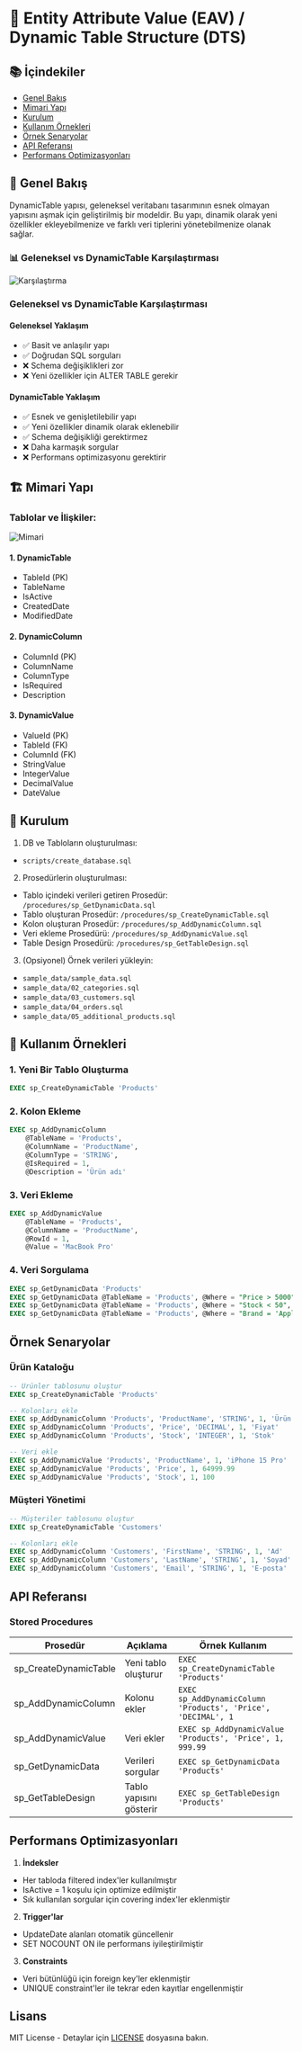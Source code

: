# 🎯 Entity Attribute Value (EAV) / Dynamic Table Structure (DTS)

## 📚 İçindekiler
- [Genel Bakış](#-genel-bakış)
- [Mimari Yapı](#-mimari-yapı)
- [Kurulum](#-kurulum)
- [Kullanım Örnekleri](#-kullanım-örnekleri)
- [Örnek Senaryolar](#örnek-senaryolar)
- [API Referansı](#api-referansı)
- [Performans Optimizasyonları](#performans-optimizasyonları)

## 🎯 Genel Bakış

DynamicTable yapısı, geleneksel veritabanı tasarımının esnek olmayan yapısını aşmak için geliştirilmiş bir modeldir. Bu yapı, dinamik olarak yeni özellikler ekleyebilmenize ve farklı veri tiplerini yönetebilmenize olanak sağlar.

### 📊 Geleneksel vs DynamicTable Karşılaştırması

![Karşılaştırma](docs/images/comparison.png)

### Geleneksel vs DynamicTable Karşılaştırması

#### Geleneksel Yaklaşım
- ✅ Basit ve anlaşılır yapı
- ✅ Doğrudan SQL sorguları
- ❌ Schema değişiklikleri zor
- ❌ Yeni özellikler için ALTER TABLE gerekir

#### DynamicTable Yaklaşım
- ✅ Esnek ve genişletilebilir yapı
- ✅ Yeni özellikler dinamik olarak eklenebilir
- ✅ Schema değişikliği gerektirmez
- ❌ Daha karmaşık sorgular
- ❌ Performans optimizasyonu gerektirir

## 🏗 Mimari Yapı

### Tablolar ve İlişkiler:

![Mimari](docs/images/eav_schema.png)

#### 1. DynamicTable
- TableId (PK)
- TableName
- IsActive
- CreatedDate
- ModifiedDate

#### 2. DynamicColumn
- ColumnId (PK)
- ColumnName
- ColumnType
- IsRequired
- Description

#### 3. DynamicValue
- ValueId (PK)
- TableId (FK)
- ColumnId (FK)
- StringValue
- IntegerValue
- DecimalValue
- DateValue

## 🚀 Kurulum

1. DB ve Tabloların oluşturulması:
- `scripts/create_database.sql`

2. Prosedürlerin oluşturulması:
- Tablo içindeki verileri getiren Prosedür: `/procedures/sp_GetDynamicData.sql`
- Tablo oluşturan Prosedür: `/procedures/sp_CreateDynamicTable.sql`
- Kolon oluşturan Prosedür: `/procedures/sp_AddDynamicColumn.sql`
- Veri ekleme Prosedürü: `/procedures/sp_AddDynamicValue.sql`
- Table Design Prosedürü: `/procedures/sp_GetTableDesign.sql`

3. (Opsiyonel) Örnek verileri yükleyin:
- `sample_data/sample_data.sql`
- `sample_data/02_categories.sql`
- `sample_data/03_customers.sql`
- `sample_data/04_orders.sql`
- `sample_data/05_additional_products.sql`

## 📝 Kullanım Örnekleri

### 1. Yeni Bir Tablo Oluşturma
```sql
EXEC sp_CreateDynamicTable 'Products'
```

### 2. Kolon Ekleme
```sql
EXEC sp_AddDynamicColumn 
    @TableName = 'Products',
    @ColumnName = 'ProductName',
    @ColumnType = 'STRING',
    @IsRequired = 1,
    @Description = 'Ürün adı'
```

### 3. Veri Ekleme
```sql
EXEC sp_AddDynamicValue 
    @TableName = 'Products',
    @ColumnName = 'ProductName',
    @RowId = 1,
    @Value = 'MacBook Pro'
```

### 4. Veri Sorgulama
```sql
EXEC sp_GetDynamicData 'Products'
EXEC sp_GetDynamicData @TableName = 'Products', @Where = "Price > 5000"
EXEC sp_GetDynamicData @TableName = 'Products', @Where = "Stock < 50", @OrderBy = "ProductName ASC"
EXEC sp_GetDynamicData @TableName = 'Products', @Where = "Brand = 'Apple' AND Price > 30000 AND Stock > 0", @OrderBy = "Price DESC, ProductName ASC"
```

## Örnek Senaryolar

### Ürün Kataloğu
```sql
-- Ürünler tablosunu oluştur
EXEC sp_CreateDynamicTable 'Products'

-- Kolonları ekle
EXEC sp_AddDynamicColumn 'Products', 'ProductName', 'STRING', 1, 'Ürün adı'
EXEC sp_AddDynamicColumn 'Products', 'Price', 'DECIMAL', 1, 'Fiyat'
EXEC sp_AddDynamicColumn 'Products', 'Stock', 'INTEGER', 1, 'Stok'

-- Veri ekle
EXEC sp_AddDynamicValue 'Products', 'ProductName', 1, 'iPhone 15 Pro'
EXEC sp_AddDynamicValue 'Products', 'Price', 1, 64999.99
EXEC sp_AddDynamicValue 'Products', 'Stock', 1, 100
```

### Müşteri Yönetimi
```sql
-- Müşteriler tablosunu oluştur
EXEC sp_CreateDynamicTable 'Customers'

-- Kolonları ekle
EXEC sp_AddDynamicColumn 'Customers', 'FirstName', 'STRING', 1, 'Ad'
EXEC sp_AddDynamicColumn 'Customers', 'LastName', 'STRING', 1, 'Soyad'
EXEC sp_AddDynamicColumn 'Customers', 'Email', 'STRING', 1, 'E-posta'
```

## API Referansı

### Stored Procedures

| Prosedür | Açıklama | Örnek Kullanım |
|----------|----------|----------------|
| sp_CreateDynamicTable | Yeni tablo oluşturur | `EXEC sp_CreateDynamicTable 'Products'` |
| sp_AddDynamicColumn | Kolonu ekler | `EXEC sp_AddDynamicColumn 'Products', 'Price', 'DECIMAL', 1` |
| sp_AddDynamicValue | Veri ekler | `EXEC sp_AddDynamicValue 'Products', 'Price', 1, 999.99` |
| sp_GetDynamicData | Verileri sorgular | `EXEC sp_GetDynamicData 'Products'` |
| sp_GetTableDesign | Tablo yapısını gösterir | `EXEC sp_GetTableDesign 'Products'` |

## Performans Optimizasyonları

1. **İndeksler**
- Her tabloda filtered index'ler kullanılmıştır
- IsActive = 1 koşulu için optimize edilmiştir
- Sık kullanılan sorgular için covering index'ler eklenmiştir

2. **Trigger'lar**
- UpdateDate alanları otomatik güncellenir
- SET NOCOUNT ON ile performans iyileştirilmiştir

3. **Constraints**
- Veri bütünlüğü için foreign key'ler eklenmiştir
- UNIQUE constraint'ler ile tekrar eden kayıtlar engellenmiştir

## Lisans
MIT License - Detaylar için [LICENSE](LICENSE) dosyasına bakın.